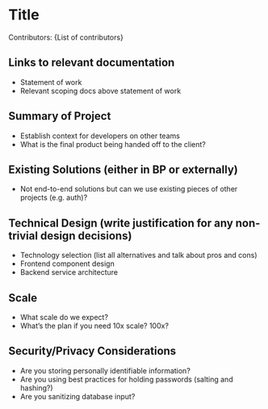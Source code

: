 # Title

Contributors: {List of contributors}

## Links to relevant documentation

-	Statement of work
- Relevant scoping docs above statement of work

## Summary of Project

- Establish context for developers on other teams
- What is the final product being handed off to the client?

## Existing Solutions (either in BP or externally)

-	Not end-to-end solutions but can we use existing pieces of other projects (e.g. auth)?

## Technical Design (write justification for any non-trivial design decisions)

-	Technology selection (list all alternatives and talk about pros and cons)
-	Frontend component design
-	Backend service architecture

## Scale

-	What scale do we expect?
-	What’s the plan if you need 10x scale?  100x?

## Security/Privacy Considerations

- Are you storing personally identifiable information?
- Are you using best practices for holding passwords (salting and hashing?)
- Are you sanitizing database input?
